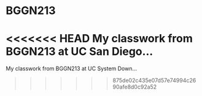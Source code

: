 # BGGN213
<<<<<<< HEAD
My classwork from BGGN213 at UC San Diego...
=======
My classwork from BGGN213 at UC System Down...
>>>>>>> 875de02c435e07d57e74994c2690afe8d0c92a52
